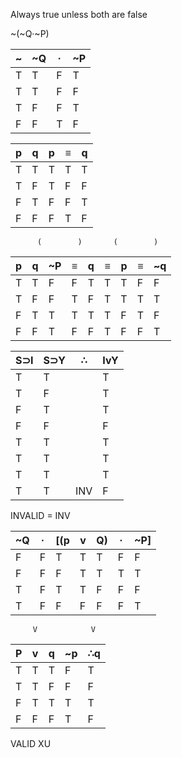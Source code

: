 
Always true unless both are false

~(~Q·~P)

| ~ | ~Q | · | ~P |
|---|----|---|----|
| T | T  | F | T  |
| T | T  | F | F  |
| T | F  | F | T  |
| F | F  | T | F  |

 

| p | q | p | ≡ | q |
|---|---|---|---|---|
| T | T | T | T | T |
| T | F | T | F | F |
| F | T | F | F | T |
| F | F | F | T | F |

          (        )       (        ) 

| p | q | ~P | ≡ | q | ≡ | p | ≡ | ~q |
|---|---|----|---|---|---|---|---|----|
| T | T | F  | F | T | T | T | F | F  |
| T | F | F  | T | F | T | T | T | T  |
| F | T | T  | T | T | T | F | T | F  |
| F | F | T  | F | F | T | F | F | T  |


| S⊃I | S⊃Y |  ∴  | IvY |
|-----|-----|-----|-----|
|  T  |  T  |     |  T  |
|  T  |  F  |     |  T  |
|  F  |  T  |     |  T  |
|  F  |  F  |     |  F  |
|  T  |  T  |     |  T  |
|  T  |  T  |     |  T  |
|  T  |  T  |     |  T  |
|  T  |  T  | INV |  F  |

INVALID = INV

|  ~Q  |  ·  |  [(p  |  v  | Q)  |  ·  |  ~P]  |
|------|-----|-------|-----|-----|-----|-------|
|  F   |  F  |   T   |  T  |  T  |  F  |   F   |
|  F   |  F  |   F   |  T  |  T  |  T  |   T   |
|  T   |  F  |   T   |  T  |  F  |  F  |   F   |
|  T   |  F  |   F   |  F  |  F  |  F  |   T   |
         
         V            V

|  P  |  v  |  q  |  ~p  |  ∴q  | 
|-----|-----|-----|------|------|
|  T  |  T  |  T  |   F  |   T  |
|  T  |  T  |  F  |   F  |   F  |
|  F  |  T  |  T  |   T  |   T  |   <- makes it valid 
|  F  |  F  |  F  |   T  |   F  |

VALID XU


